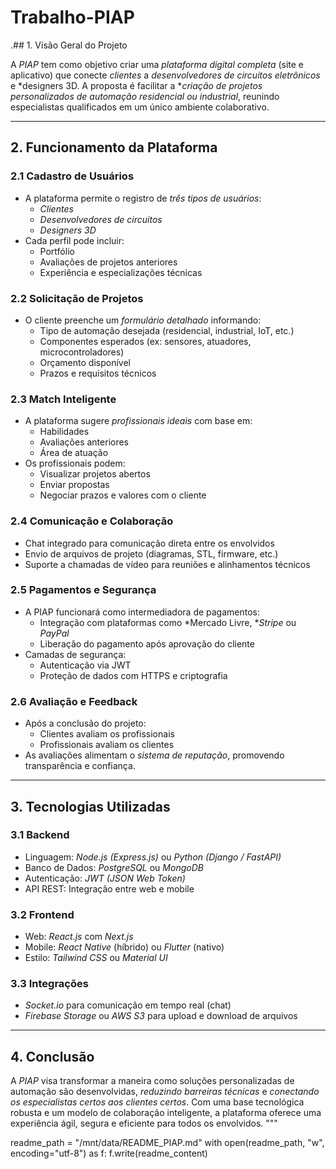 # Trabalho-PIAP
.## 1. Visão Geral do Projeto

A *PIAP* tem como objetivo criar uma *plataforma digital completa* (site e aplicativo) que conecte *clientes* a *desenvolvedores de circuitos eletrônicos* e *designers 3D. A proposta é facilitar a **criação de projetos personalizados de automação residencial ou industrial*, reunindo especialistas qualificados em um único ambiente colaborativo.

---

## 2. Funcionamento da Plataforma

### 2.1 Cadastro de Usuários
- A plataforma permite o registro de *três tipos de usuários*:
  - *Clientes*
  - *Desenvolvedores de circuitos*
  - *Designers 3D*
- Cada perfil pode incluir:
  - Portfólio
  - Avaliações de projetos anteriores
  - Experiência e especializações técnicas

### 2.2 Solicitação de Projetos
- O cliente preenche um *formulário detalhado* informando:
  - Tipo de automação desejada (residencial, industrial, IoT, etc.)
  - Componentes esperados (ex: sensores, atuadores, microcontroladores)
  - Orçamento disponível
  - Prazos e requisitos técnicos

### 2.3 Match Inteligente
- A plataforma sugere *profissionais ideais* com base em:
  - Habilidades
  - Avaliações anteriores
  - Área de atuação
- Os profissionais podem:
  - Visualizar projetos abertos
  - Enviar propostas
  - Negociar prazos e valores com o cliente

### 2.4 Comunicação e Colaboração
- Chat integrado para comunicação direta entre os envolvidos
- Envio de arquivos de projeto (diagramas, STL, firmware, etc.)
- Suporte a chamadas de vídeo para reuniões e alinhamentos técnicos

### 2.5 Pagamentos e Segurança
- A PIAP funcionará como intermediadora de pagamentos:
  - Integração com plataformas como *Mercado Livre, **Stripe* ou *PayPal*
  - Liberação do pagamento após aprovação do cliente
- Camadas de segurança:
  - Autenticação via JWT
  - Proteção de dados com HTTPS e criptografia

### 2.6 Avaliação e Feedback
- Após a conclusão do projeto:
  - Clientes avaliam os profissionais
  - Profissionais avaliam os clientes
- As avaliações alimentam o *sistema de reputação*, promovendo transparência e confiança.

---

## 3. Tecnologias Utilizadas

### 3.1 Backend
- Linguagem: *Node.js (Express.js)* ou *Python (Django / FastAPI)*
- Banco de Dados: *PostgreSQL* ou *MongoDB*
- Autenticação: *JWT (JSON Web Token)*
- API REST: Integração entre web e mobile

### 3.2 Frontend
- Web: *React.js* com *Next.js*
- Mobile: *React Native* (híbrido) ou *Flutter* (nativo)
- Estilo: *Tailwind CSS* ou *Material UI*

### 3.3 Integrações
- *Socket.io* para comunicação em tempo real (chat)
- *Firebase Storage* ou *AWS S3* para upload e download de arquivos

---

## 4. Conclusão

A *PIAP* visa transformar a maneira como soluções personalizadas de automação são desenvolvidas, *reduzindo barreiras técnicas* e *conectando os especialistas certos aos clientes certos*. Com uma base tecnológica robusta e um modelo de colaboração inteligente, a plataforma oferece uma experiência ágil, segura e eficiente para todos os envolvidos.
"""

readme_path = "/mnt/data/README_PIAP.md"
with open(readme_path, "w", encoding="utf-8") as f:
    f.write(readme_content)
